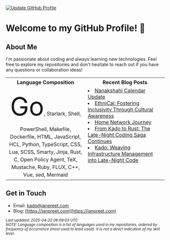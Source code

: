 [![Update GitHub Profile](https://github.com/janpreet/janpreet/actions/workflows/build-readme.yml/badge.svg)](https://github.com/janpreet/janpreet/actions/workflows/build-readme.yml)
# Welcome to my GitHub Profile! 👋

## About Me
I'm passionate about coding and always learning new technologies. Feel free to explore my repositories and don't hesitate to reach out if you have any questions or collaboration ideas!

<table  markdown="1">
<tr>
<th>Language Composition</th>
<th>Recent Blog Posts</th>
</tr>
<td valign="top" width="50%" markdown="1">
<div style="text-align: center; line-height: 1.5;"><span style="font-size: 5em; display: inline-block;">Go</span>, <span style="font-size: 1em; display: inline-block;">Starlark</span>, <span style="font-size: 1em; display: inline-block;">Shell</span>, <span style="font-size: 1em; display: inline-block;">PowerShell</span>, <span style="font-size: 1em; display: inline-block;">Makefile</span>, <span style="font-size: 1em; display: inline-block;">Dockerfile</span>, <span style="font-size: 1em; display: inline-block;">HTML</span>, <span style="font-size: 1em; display: inline-block;">JavaScript</span>, <span style="font-size: 1em; display: inline-block;">HCL</span>, <span style="font-size: 1em; display: inline-block;">Python</span>, <span style="font-size: 1em; display: inline-block;">TypeScript</span>, <span style="font-size: 1em; display: inline-block;">CSS</span>, <span style="font-size: 1em; display: inline-block;">Lua</span>, <span style="font-size: 1em; display: inline-block;">SCSS</span>, <span style="font-size: 1em; display: inline-block;">Smarty</span>, <span style="font-size: 1em; display: inline-block;">Jinja</span>, <span style="font-size: 1em; display: inline-block;">Rust</span>, <span style="font-size: 1em; display: inline-block;">C</span>, <span style="font-size: 1em; display: inline-block;">Open Policy Agent</span>, <span style="font-size: 1em; display: inline-block;">TeX</span>, <span style="font-size: 1em; display: inline-block;">Mustache</span>, <span style="font-size: 1em; display: inline-block;">Ruby</span>, <span style="font-size: 1em; display: inline-block;">FLUX</span>, <span style="font-size: 1em; display: inline-block;">C++</span>, <span style="font-size: 1em; display: inline-block;">Vue</span>, <span style="font-size: 1em; display: inline-block;">sed</span>, <span style="font-size: 1em; display: inline-block;">Mermaid</span></div>
</td>
<td valign="top" width="50%" markdown="1">
<li><a href="https://janpreet.com/nanakshahi-calendar-update">Nanakshahi Calendar Update</a></li>
<li><a href="https://janpreet.com/ethnical">EthniCal: Fostering Inclusivity Through Cultural Awareness</a></li>
<li><a href="https://janpreet.com/home-network">Home Network Journey</a></li>
<li><a href="https://janpreet.com/rust-badge-generator">From Kado to Rust: The Late-Night Coding Saga Continues</a></li>
<li><a href="https://janpreet.com/kado-story">Kado: Weaving Infrastructure Management into Late-Night Code</a></li>
</td>
</table>

## Get in Touch
- Email: [kado@janpreet.com](mailto:kado@janpreet.com)
- Blog: [https://janpreet.com](https://janpreet.com)

<small><i>Last updated: 2025-04-22 06:09:03 UTC</i></small><br />
<small><i>NOTE: Language composition is a list of languages used in my repositories, ordered by frequency of occurrence (most used to least used). It is not a direct indication of my skill level.</i></small>